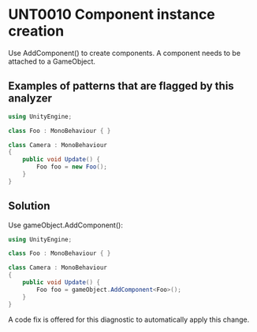 # UNT0010 Component instance creation

Use AddComponent() to create components. A component needs to be attached to a GameObject.

## Examples of patterns that are flagged by this analyzer

```csharp
using UnityEngine;

class Foo : MonoBehaviour { }

class Camera : MonoBehaviour
{
    public void Update() {
        Foo foo = new Foo();
    }
}
```

## Solution

Use gameObject.AddComponent():

```csharp
using UnityEngine;

class Foo : MonoBehaviour { }

class Camera : MonoBehaviour
{
    public void Update() {
        Foo foo = gameObject.AddComponent<Foo>();
    }
}
```

A code fix is offered for this diagnostic to automatically apply this change.